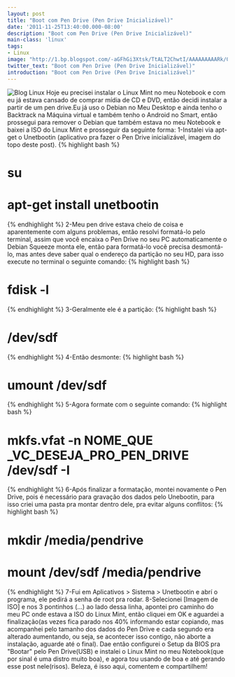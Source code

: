 ```yaml
---
layout: post
title: "Boot com Pen Drive (Pen Drive Inicializável)"
date: '2011-11-25T13:40:00.000-08:00'
description: "Boot com Pen Drive (Pen Drive Inicializável)"
main-class: 'linux'
tags:
- Linux
image: "http://1.bp.blogspot.com/-aGFhGi3Xtsk/TtALT2ChwtI/AAAAAAAAARk/05koT9KDdZs/s72-c/unetbootin.png"
twitter_text: "Boot com Pen Drive (Pen Drive Inicializável)"
introduction: "Boot com Pen Drive (Pen Drive Inicializável)"
---
```

![Blog Linux](http://1.bp.blogspot.com/-aGFhGi3Xtsk/TtALT2ChwtI/AAAAAAAAARk/05koT9KDdZs/s320/unetbootin.png "Blog Linux")
Hoje eu precisei instalar o Linux Mint no meu Notebook e com eu já estava cansado de comprar mídia de CD e DVD, então decidi instalar a partir de um pen drive.Eu já uso o Debian no Meu Desktop e ainda tenho o Backtrack na Máquina virtual e também tenho o Android no Smart, então prossegui para remover o Debian que também estava no meu Notebook e baixei a ISO do Linux Mint e prosseguir da seguinte forma:
1-Instalei via apt-get o Unetbootin (aplicativo pra fazer o Pen Drive inicializável, imagem do topo deste post).
{% highlight bash %}
# su
# apt-get install unetbootin
{% endhighlight %}
2-Meu pen drive estava cheio de coisa e aparentemente com alguns problemas, então resolvi formatá-lo pelo terminal, assim que você encaixa o Pen Drive no seu PC automaticamente o Debian Squeeze monta ele, então para formatá-lo você precisa desmontá-lo, mas antes deve saber qual o endereço da partição no seu HD, para isso execute no terminal o seguinte comando:
{% highlight bash %}
# fdisk -l
{% endhighlight %}
3-Geralmente ele é a partição:
{% highlight bash %}
# /dev/sdf
{% endhighlight %}
4-Então desmonte:
{% highlight bash %}
# umount /dev/sdf
{% endhighlight %}
5-Agora formate com o seguinte comando:
{% highlight bash %}
# mkfs.vfat -n NOME_QUE _VC_DESEJA_PRO_PEN_DRIVE /dev/sdf -I
{% endhighlight %}
6-Após finalizar a formatação, montei novamente o Pen Drive, pois é necessário para gravação dos dados pelo Unebootin, para isso criei uma pasta pra montar dentro dele, pra evitar alguns conflitos:
{% highlight bash %}
# mkdir /media/pendrive
# mount /dev/sdf /media/pendrive
{% endhighlight %}
7-Fui em Aplicativos > Sistema > Unetbootin e abrí o programa, ele pedirá a senha de root pra rodar.
8-Selecionei [Imagem de ISO] e nos 3 pontinhos (...) ao lado dessa linha, apontei pro caminho do meu PC onde estava a ISO do Linux Mint, então cliquei em OK e aguardei a finalização(as vezes fica parado nos 40% informando estar copiando, mas acompanhei pelo tamanho dos dados do Pen Drive e cada segundo era alterado aumentando, ou seja, se acontecer isso contigo, não aborte a instalação, aguarde até o final).
Dae então configurei o Setup da BIOS pra "Bootar" pelo Pen Drive(USB) e instalei o Linux Mint no meu Notebook(que por sinal é uma distro muito boa), e agora tou usando de boa e até gerando esse post nele(risos).
Beleza, é isso aqui, comentem e compartilhem!
